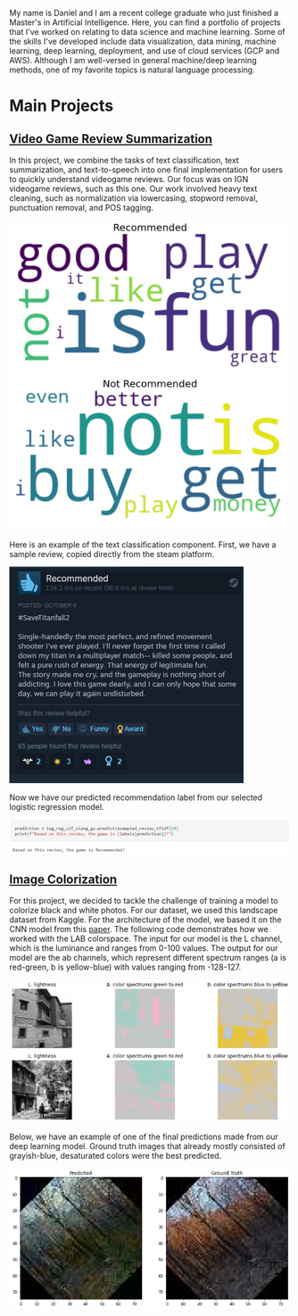 My name is Daniel and I am a recent college graduate who just finished a Master's in Artificial Intelligence. Here, you can find a portfolio of projects that I've worked on relating to data science and machine learning. Some of the skills I've developed include data visualization, data mining, machine learning, deep learning, deployment, and use of cloud services (GCP and AWS). Although I am well-versed in general machine/deep learning methods, one of my favorite topics is natural language processing. 

# Main Projects
## [Video Game Review Summarization](https://github.com/loriylo/video_game__review_NLP)
In this project, we combine the tasks of text classification, text summarization, and text-to-speech into one final implementation for users to quickly understand videogame reviews. Our focus was on IGN videogame reviews, such as this one. Our work involved heavy text cleaning, such as normalization via lowercasing, stopword removal, punctuation removal, and POS tagging.

![recommended wordcloud](https://github.com/loriylo/video_game__review_NLP/blob/main/images/recommended.png)
![not recommended wordcloud](https://github.com/loriylo/video_game__review_NLP/blob/main/images/not%20recommended.png)

Here is an example of the text classification component. First, we have a sample review, copied directly from the steam platform.

![steam game review](https://github.com/loriylo/video_game__review_NLP/blob/main/images/steam%20review%20ground%20truth.png)

Now we have our predicted recommendation label from our selected logistic regression model.

![predicted label](https://github.com/loriylo/video_game__review_NLP/blob/main/images/game%20review%20prediction.png)

## [Image Colorization](https://github.com/daniel-m777/image_colorization)
For this project, we decided to tackle the challenge of training a model to colorize black and white photos. For our dataset, we used this landscape dataset from Kaggle. For the architecture of the model, we based it on the CNN model from this [paper](https://arxiv.org/pdf/1603.08511.pdf). The following code demonstrates how we worked with the LAB colorspace. The input for our model is the L channel, which is the luminance and ranges from 0-100 values. The output for our model are the ab channels, which represent different spectrum ranges (a is red-green, b is yellow-blue) with values ranging from -128-127.

![Lab colorspace](https://github.com/daniel-m777/image_colorization/blob/main/images/lab%20colorspace.png)

Below, we have an example of one of the final predictions made from our deep learning model. Ground truth images that already mostly consisted of grayish-blue, desaturated colors were the best predicted.

![Image prediction](https://github.com/daniel-m777/image_colorization/blob/main/images/prediction.png)
